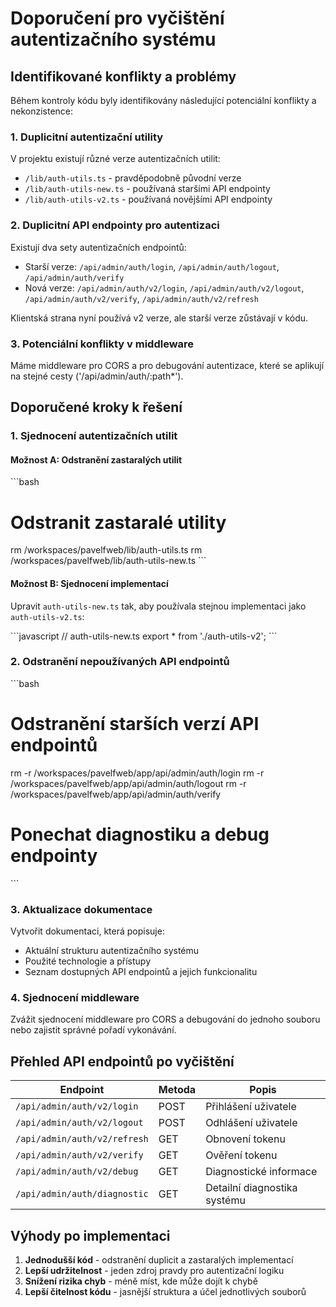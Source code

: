 # Doporučení pro vyčištění autentizačního systému

## Identifikované konflikty a problémy

Během kontroly kódu byly identifikovány následující potenciální konflikty a nekonzistence:

### 1. Duplicitní autentizační utility

V projektu existují různé verze autentizačních utilit:
- `/lib/auth-utils.ts` - pravděpodobně původní verze
- `/lib/auth-utils-new.ts` - používaná staršími API endpointy
- `/lib/auth-utils-v2.ts` - používaná novějšími API endpointy

### 2. Duplicitní API endpointy pro autentizaci

Existují dva sety autentizačních endpointů:
- Starší verze: `/api/admin/auth/login`, `/api/admin/auth/logout`, `/api/admin/auth/verify`
- Nová verze: `/api/admin/auth/v2/login`, `/api/admin/auth/v2/logout`, `/api/admin/auth/v2/verify`, `/api/admin/auth/v2/refresh`

Klientská strana nyní používá v2 verze, ale starší verze zůstávají v kódu.

### 3. Potenciální konflikty v middleware

Máme middleware pro CORS a pro debugování autentizace, které se aplikují na stejné cesty ('/api/admin/auth/:path*').

## Doporučené kroky k řešení

### 1. Sjednocení autentizačních utilit

#### Možnost A: Odstranění zastaralých utilit
\`\`\`bash
# Odstranit zastaralé utility
rm /workspaces/pavelfweb/lib/auth-utils.ts
rm /workspaces/pavelfweb/lib/auth-utils-new.ts
\`\`\`

#### Možnost B: Sjednocení implementací
Upravit `auth-utils-new.ts` tak, aby používala stejnou implementaci jako `auth-utils-v2.ts`:

\`\`\`javascript
// auth-utils-new.ts
export * from './auth-utils-v2';
\`\`\`

### 2. Odstranění nepoužívaných API endpointů

\`\`\`bash
# Odstranění starších verzí API endpointů
rm -r /workspaces/pavelfweb/app/api/admin/auth/login
rm -r /workspaces/pavelfweb/app/api/admin/auth/logout
rm -r /workspaces/pavelfweb/app/api/admin/auth/verify
# Ponechat diagnostiku a debug endpointy
\`\`\`

### 3. Aktualizace dokumentace

Vytvořit dokumentaci, která popisuje:
- Aktuální strukturu autentizačního systému
- Použité technologie a přístupy
- Seznam dostupných API endpointů a jejich funkcionalitu

### 4. Sjednocení middleware

Zvážit sjednocení middleware pro CORS a debugování do jednoho souboru nebo zajistit správné pořadí vykonávání.

## Přehled API endpointů po vyčištění

| Endpoint | Metoda | Popis |
|----------|--------|-------|
| `/api/admin/auth/v2/login` | POST | Přihlášení uživatele |
| `/api/admin/auth/v2/logout` | POST | Odhlášení uživatele |
| `/api/admin/auth/v2/refresh` | GET | Obnovení tokenu |
| `/api/admin/auth/v2/verify` | GET | Ověření tokenu |
| `/api/admin/auth/v2/debug` | GET | Diagnostické informace |
| `/api/admin/auth/diagnostic` | GET | Detailní diagnostika systému |

## Výhody po implementaci

1. **Jednodušší kód** - odstranění duplicit a zastaralých implementací
2. **Lepší udržitelnost** - jeden zdroj pravdy pro autentizační logiku
3. **Snížení rizika chyb** - méně míst, kde může dojít k chybě
4. **Lepší čitelnost kódu** - jasnější struktura a účel jednotlivých souborů
